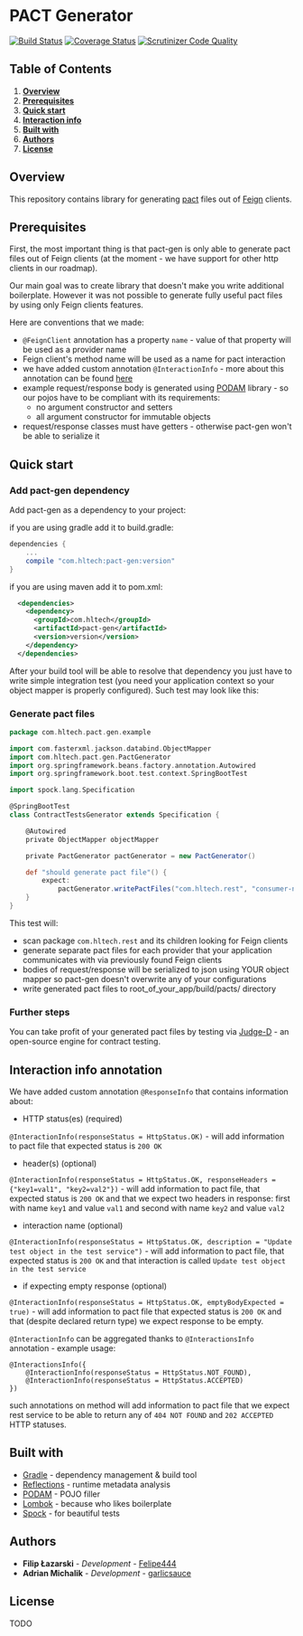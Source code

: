# PACT Generator

[![Build Status](https://travis-ci.org/HLTech/pact-gen.svg?branch=master)](https://travis-ci.org/HLTech/pact-gen)
[![Coverage Status](https://coveralls.io/repos/github/HLTech/pact-gen/badge.svg?branch=master)](https://coveralls.io/github/HLTech/pact-gen?branch=master)
[![Scrutinizer Code Quality](https://scrutinizer-ci.com/g/HLTech/pact-gen/badges/quality-score.png?b=master)](https://scrutinizer-ci.com/g/HLTech/pact-gen/?branch=master)

## Table of Contents
1. [**Overview**](#Overview)
2. [**Prerequisites**](#Prerequisites)
3. [**Quick start**](#QuickStart)
4. [**Interaction info**](#InteractionInfo)
5. [**Built with**](#BuiltWith)
6. [**Authors**](#Authors)
7. [**License**](#License)

## Overview <a name="Overview"></a>

This repository contains library for generating [pact](https://pact.io) files out of [Feign](https://github.com/OpenFeign/feign) clients.

## Prerequisites <a name="Prerequisites"></a>

First, the most important thing is that pact-gen is only able to generate pact 
files out of Feign clients (at the moment - we have support for 
other http clients in our roadmap).

Our main goal was to create library that doesn't make you write additional boilerplate. However
it was not possible to generate fully useful pact files by using only Feign clients features.

Here are conventions that we made:
* `@FeignClient` annotation has a property `name` - value of that property will be used
as a provider name
* Feign client's method name will be used as a name for pact interaction
* we have added custom annotation `@InteractionInfo` - more about this annotation can be found [here](#InteractionInfo)
* example request/response body is generated using [PODAM](http://mtedone.github.io/podam/) library - so our pojos 
have to be compliant with its requirements: 
    * no argument constructor and setters
    * all argument constructor for immutable objects
* request/response classes must have getters - otherwise pact-gen won't be able to serialize it

## Quick start <a name="QuickStart"></a>

### Add pact-gen dependency

Add pact-gen as a dependency to your project:

if you are using gradle add it to build.gradle:
```groovy
dependencies {
    ...
    compile "com.hltech:pact-gen:version"
}
```

if you are using maven add it to pom.xml:
```xml
  <dependencies>
    <dependency>
      <groupId>com.hltech</groupId>
      <artifactId>pact-gen</artifactId>
      <version>version</version>
    </dependency>
  </dependencies>
```

After your build tool will be able to resolve that dependency you just have to 
write simple integration test (you need your application context so your object mapper 
is properly configured). Such test may look like this:

### Generate pact files

```groovy
package com.hltech.pact.gen.example

import com.fasterxml.jackson.databind.ObjectMapper
import com.hltech.pact.gen.PactGenerator
import org.springframework.beans.factory.annotation.Autowired
import org.springframework.boot.test.context.SpringBootTest

import spock.lang.Specification

@SpringBootTest
class ContractTestsGenerator extends Specification {

    @Autowired
    private ObjectMapper objectMapper

    private PactGenerator pactGenerator = new PactGenerator()

    def "should generate pact file"() {
        expect:
            pactGenerator.writePactFiles("com.hltech.rest", "consumer-name", objectMapper, new File("build/pacts/"))
    }
}
```

This test will:
* scan package `com.hltech.rest` and its children looking for Feign clients
* generate separate pact files for each provider that your application 
communicates with via previously found Feign clients
* bodies of request/response will be serialized to json using YOUR object mapper 
so pact-gen doesn't overwrite any of your configurations
* write generated pact files to root_of_your_app/build/pacts/ directory

### Further steps

You can take profit of your generated pact files by testing via [Judge-D](https://github.com/HLTech/judge-d) - an
open-source engine for contract testing. 

## Interaction info annotation <a name="InteractionInfo"></a>

We have added custom annotation `@ResponseInfo` that contains information about:
* HTTP status(es) (required)

`@InteractionInfo(responseStatus = HttpStatus.OK)` - will add information to pact file that expected
status is `200 OK`

* header(s) (optional)

`@InteractionInfo(responseStatus = HttpStatus.OK, responseHeaders = {"key1=val1", "key2=val2"})` - will
add information to pact file, that expected status is `200 OK` and that we expect two headers in response:
first with name `key1` and value `val1` and second with name `key2` and value `val2`
 
* interaction name (optional)

`@InteractionInfo(responseStatus = HttpStatus.OK, description = "Update test object in the test service")` - will
add information to pact file, that expected status is `200 OK` and that interaction is called 
`Update test object in the test service`

* if expecting empty response (optional)

`@InteractionInfo(responseStatus = HttpStatus.OK, emptyBodyExpected = true)` - will add information to pact file
that expected status is `200 OK` and that (despite declared return type) we expect response to be empty.

`@InteractionInfo` can be aggregated thanks to `@InteractionsInfo` annotation - example usage:

```
@InteractionsInfo({
    @InteractionInfo(responseStatus = HttpStatus.NOT_FOUND),
    @InteractionInfo(responseStatus = HttpStatus.ACCEPTED)
})
```
such annotations on method will add information to pact file that we expect rest service to be able 
to return any of `404 NOT FOUND` and `202 ACCEPTED` HTTP statuses.

## Built with <a name="BuiltWith"></a>

* [Gradle](https://gradle.org/) - dependency management & build tool 
* [Reflections](https://github.com/ronmamo/reflections) - runtime metadata analysis
* [PODAM](http://mtedone.github.io/podam/) - POJO filler
* [Lombok](https://projectlombok.org/) - because who likes boilerplate
* [Spock](http://spockframework.org/) - for beautiful tests

## Authors <a name="Authors"></a>

* **Filip Łazarski** - *Development* - [Felipe444](https://github.com/Felipe444)
* **Adrian Michalik** - *Development* - [garlicsauce](https://github.com/garlicsauce)

## License <a name="License"></a>

TODO
